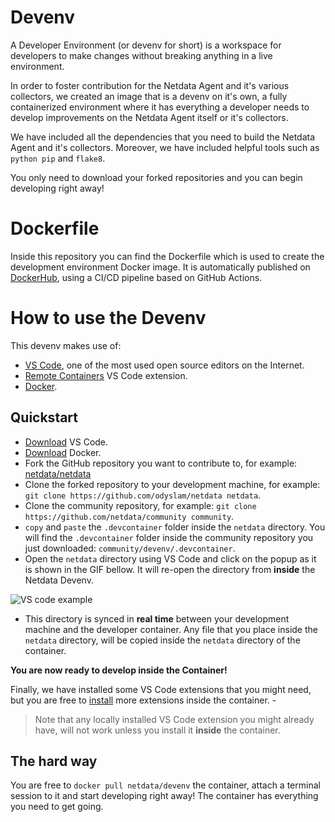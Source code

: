 # Devenv

A Developer Environment (or devenv for short) is a workspace for developers to make changes without breaking anything in a live environment. 

In order to foster contribution for the Netdata Agent and it's various collectors, we created an image that is a devenv on it's own, a fully containerized environment where it has everything a developer needs to develop improvements on the Netdata Agent itself or it's collectors.

We have included all the dependencies that you need to build the Netdata Agent and it's collectors. Moreover, we have included helpful tools such as `python pip` and `flake8`. 

You only need to download your forked repositories and you can begin developing right away!

# Dockerfile

Inside this repository you can find the Dockerfile which is used to create the development environment Docker image. It is automatically published on [DockerHub](https://hub.docker.com/r/netdata/devenv), using a CI/CD pipeline based on GitHub Actions. 

# How to use the Devenv 

This devenv makes use of:
- [VS Code](https://code.visualstudio.com/), one of the most used open source editors on the Internet.
- [Remote Containers](https://marketplace.visualstudio.com/items?itemName=ms-vscode-remote.remote-containers) VS Code extension.
- [Docker](https://www.docker.com/).

## Quickstart

- [Download](https://code.visualstudio.com/download) VS Code.
- [Download](https://www.docker.com/products/docker-desktop) Docker.
- Fork the GitHub repository you want to contribute to, for example: [netdata/netdata](https://github.com/netdata/netdata)
- Clone the forked repository to your development machine, for example: `git clone https://github.com/odyslam/netdata netdata`.
- Clone the community repository, for example: `git clone https://github.com/netdata/community community`.
- `copy` and `paste` the `.devcontainer` folder inside the `netdata` directory. You will find the `.devcontainer` folder inside the community repository you just downloaded: `community/devenv/.devcontainer`.
- Open the `netdata` directory using VS Code and click on the popup as it is shown in the GIF bellow. It will re-open the directory from **inside** the Netdata Devenv.
  
![VS code example](https://microsoft.github.io/vscode-remote-release/images/remote-containers-readme.gif)

- This directory is synced in **real time** between your development machine and the developer container. Any file that you place inside the `netdata` directory, will be copied inside the `netdata` directory of the container.
  
**You are now ready to develop inside the Container!**

Finally, we have installed some  VS Code extensions that you might need, but you are free to [install](https://code.visualstudio.com/docs/remote/containers#_managing-extensions) more extensions inside the container. - 

> Note that any locally installed VS Code extension you might already have, will not work unless you install it **inside** the container.

## The hard way

You are free to `docker pull netdata/devenv` the container, attach a terminal session to it and start developing right away! The container has everything you need to get going.
